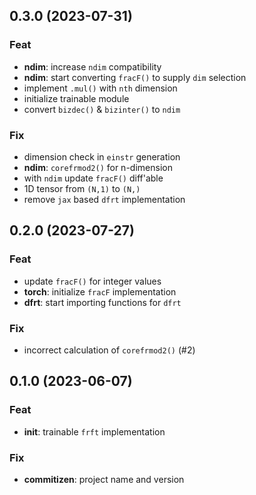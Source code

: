 ## 0.3.0 (2023-07-31)

### Feat

- **ndim**: increase `ndim` compatibility
- **ndim**: start converting `fracF()` to supply `dim` selection
- implement `.mul()` with `nth` dimension
- initialize trainable module
- convert `bizdec()` & `bizinter()` to `ndim`

### Fix

- dimension check in `einstr` generation
- **ndim**: `corefrmod2()` for n-dimension
- with `ndim` update `fracF()` diff'able
- 1D tensor from `(N,1)` to `(N,)`
- remove `jax` based `dfrt` implementation

## 0.2.0 (2023-07-27)

### Feat

- update `fracF()` for integer values
- **torch**: initialize `fracF` implementation
- **dfrt**: start importing functions for `dfrt`

### Fix

- incorrect calculation of `corefrmod2()` (#2)

## 0.1.0 (2023-06-07)

### Feat

- **init**: trainable `frft` implementation

### Fix

- **commitizen**: project name and version
